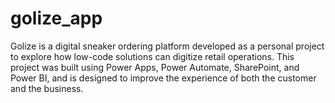 # golize_app
Golize is a digital sneaker ordering platform developed as a personal project to explore how low-code solutions can digitize retail operations. This project was built using Power Apps, Power Automate, SharePoint, and Power BI, and is designed to improve the experience of both the customer and the business.
